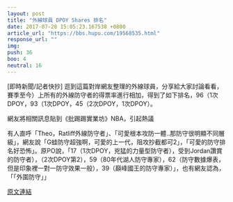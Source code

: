 ```yaml
---
layout: post
title: "外線球員 DPOY Shares 排名"
date: 2017-07-28 15:05:23.167538 +0800
article_url: "https://bbs.hupu.com/19568535.html"
response_url: ""
img: 
push: 36
boo: 4
neutral: 16
---
```


[即時新聞/記者快抄] 逛到這篇對岸網友整理的外線球員，分享給大家討論看看，賽季至今）上所有的外線防守者的得票率進行相加，得到了如下排名，96（1次DPOY，93（1次DPOY，45（2次DPOY，1次DPOY）。

網友將相關訊息貼到《批踢踢實業坊》NBA，引起熱議

有人直呼「Theo，Ratliff外線防守者」、「可愛根本攻防一體..那防守很明顯不同層級」，網友說「G蛙防守超強啊，可愛的上一代，阻攻抄截都可2」，「可愛的防守排名好恐怖」。原PO說，「17（1次DPOY，兇猛的力量型防守者），受到Jordan讚賞的防守者），（2次DPOY第2），59（80年代湖人防守專家），62（防守數據爆表，但是印象裡一對一防守效果一般），39（巔峰國王的防守專家）」，也有網友認為，「「外圍防守」」

<a href = "https://www.ptt.cc/bbs/NBA/M.1501035045.A.937.html">原文連結</a>

